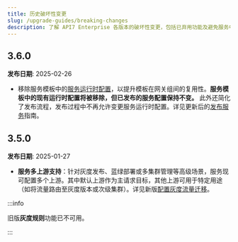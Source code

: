```yaml
---
title: 历史破坏性变更
slug: /upgrade-guides/breaking-changes
description: 了解 API7 Enterprise 各版本的破坏性变更，包括已弃用功能及避免服务中断的升级注意事项。
---
```


## 3.6.0

**发布日期**: 2025-02-26

* 移除服务模板中的[服务运行时配置](./key-concepts/services.md#service-runtime-configurations)，以提升模板在网关组间的复用性。**服务模板中的现有运行时配置将被移除，但已发布的服务配置保持不变。** 此外还简化了发布流程，发布过程中不再允许变更服务运行时配置。详见更新后的[发布服务](./getting-started/publish-service.md)指南。

## 3.5.0

**发布日期**: 2025-01-27

* **服务多上游支持**：针对灰度发布、蓝绿部署或多集群管理等高级场景，服务现可配置多个上游。其中默认上游作为主请求目标，其他上游可用于特定用途（如将流量路由至灰度版本或次级集群）。详见新版[配置灰度流量迁移](./getting-started/canary-upstream.md)。

:::info

旧版**灰度规则**功能已不可用。

:::
